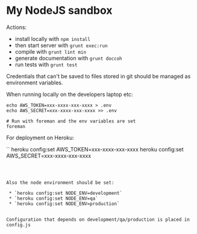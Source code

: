 My NodeJS sandbox
=================

Actions:

 * install locally with `npm install`
 * then start server with `grunt exec:run`
 * compile with `grunt lint min`
 * generate documentation with `grunt doccoh`
 * run tests with `grunt test`
 
 
Credentials that can't be saved to files stored in git should be managed as environment
variables.  

When running locally on the developers laptop etc:

```
echo AWS_TOKEN=xxx-xxxx-xxx-xxxx > .env 
echo AWS_SECRET=xxx-xxxx-xxx-xxxx >> .env 

# Run with foreman and the env variables are set
foreman
``` 

For deployment on Heroku:

``
heroku config:set AWS_TOKEN=xxx-xxxx-xxx-xxxx
heroku config:set AWS_SECRET=xxx-xxxx-xxx-xxxx
```
 
 
 
Also the node environment should be set:
 
 * `heroku config:set NODE_ENV=development`
 * `heroku config:set NODE_ENV=qa`
 * `heroku config:set NODE_ENV=production` 


Configuration that depends on development/qa/production is placed in config.js

